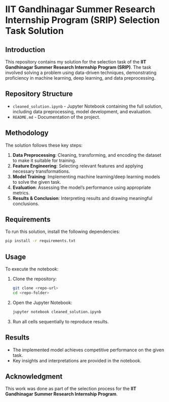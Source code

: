 # IIT Gandhinagar Summer Research Internship Program (SRIP) Selection Task Solution

## Introduction
This repository contains my solution for the selection task of the **IIT Gandhinagar Summer Research Internship Program (SRIP)**. The task involved solving a problem using data-driven techniques, demonstrating proficiency in machine learning, deep learning, and data preprocessing.

## Repository Structure
- `cleaned_solution.ipynb` - Jupyter Notebook containing the full solution, including data preprocessing, model development, and evaluation.
- `README.md` - Documentation of the project.

## Methodology
The solution follows these key steps:
1. **Data Preprocessing**: Cleaning, transforming, and encoding the dataset to make it suitable for training.
2. **Feature Engineering**: Selecting relevant features and applying necessary transformations.
3. **Model Training**: Implementing machine learning/deep learning models to solve the given task.
4. **Evaluation**: Assessing the model’s performance using appropriate metrics.
5. **Results & Conclusion**: Interpreting results and drawing meaningful conclusions.

## Requirements
To run this solution, install the following dependencies:
```bash
pip install -r requirements.txt
```

## Usage
To execute the notebook:
1. Clone the repository:
   ```bash
   git clone <repo-url>
   cd <repo-folder>
   ```
2. Open the Jupyter Notebook:
   ```bash
   jupyter notebook cleaned_solution.ipynb
   ```
3. Run all cells sequentially to reproduce results.

## Results
- The implemented model achieves competitive performance on the given task.
- Key insights and interpretations are provided in the notebook.

## Acknowledgment
This work was done as part of the selection process for the **IIT Gandhinagar Summer Research Internship Program**.